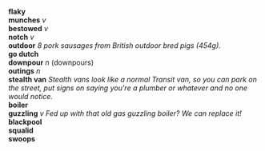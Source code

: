 
__flaky__  
__munches__ _v_  
__bestowed__ _v_  
__notch__ _v_  
__outdoor__ _8 pork sausages from British outdoor bred pigs (454g)._  
__go dutch__  
__downpour__ _n_ (downpours)  
__outings__ _n_  
__stealth van__ _Stealth vans look like a normal Transit van, so you can park on the street, put signs on saying you're a plumber or whatever and no one would notice._  
__boiler__  
__guzzling__ _v_ _Fed up with that old gas guzzling boiler? We can replace it!_  
__blackpool__  
__squalid__  
__swoops__  
